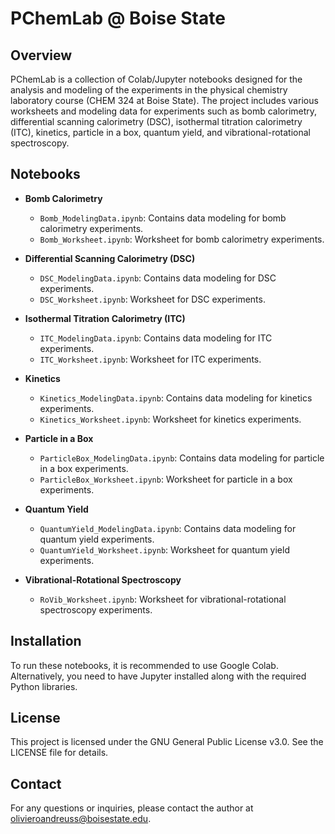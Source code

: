 # PChemLab @ Boise State

## Overview
PChemLab is a collection of Colab/Jupyter notebooks designed for the analysis and modeling of the experiments in the physical chemistry laboratory course (CHEM 324 at Boise State). The project includes various worksheets and modeling data for experiments such as bomb calorimetry, differential scanning calorimetry (DSC), isothermal titration calorimetry (ITC), kinetics, particle in a box, quantum yield, and vibrational-rotational spectroscopy.

## Notebooks
- **Bomb Calorimetry**
  - `Bomb_ModelingData.ipynb`: Contains data modeling for bomb calorimetry experiments.
  - `Bomb_Worksheet.ipynb`: Worksheet for bomb calorimetry experiments.

- **Differential Scanning Calorimetry (DSC)**
  - `DSC_ModelingData.ipynb`: Contains data modeling for DSC experiments.
  - `DSC_Worksheet.ipynb`: Worksheet for DSC experiments.

- **Isothermal Titration Calorimetry (ITC)**
  - `ITC_ModelingData.ipynb`: Contains data modeling for ITC experiments.
  - `ITC_Worksheet.ipynb`: Worksheet for ITC experiments.

- **Kinetics**
  - `Kinetics_ModelingData.ipynb`: Contains data modeling for kinetics experiments.
  - `Kinetics_Worksheet.ipynb`: Worksheet for kinetics experiments.

- **Particle in a Box**
  - `ParticleBox_ModelingData.ipynb`: Contains data modeling for particle in a box experiments.
  - `ParticleBox_Worksheet.ipynb`: Worksheet for particle in a box experiments.

- **Quantum Yield**
  - `QuantumYield_ModelingData.ipynb`: Contains data modeling for quantum yield experiments.
  - `QuantumYield_Worksheet.ipynb`: Worksheet for quantum yield experiments.

- **Vibrational-Rotational Spectroscopy**
  - `RoVib_Worksheet.ipynb`: Worksheet for vibrational-rotational spectroscopy experiments.

## Installation
To run these notebooks, it is recommended to use Google Colab. Alternatively, you need to have Jupyter installed along with the required Python libraries. 

## License
This project is licensed under the GNU General Public License v3.0. See the LICENSE file for details.

## Contact
For any questions or inquiries, please contact the author at [olivieroandreuss@boisestate.edu](olivieroandreuss@boisestate.edu).